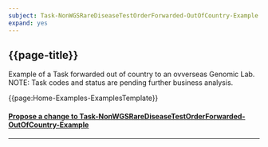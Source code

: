 ```yaml
---
subject: Task-NonWGSRareDiseaseTestOrderForwarded-OutOfCountry-Example
expand: yes
---
```



## {{page-title}}

Example of a Task forwarded out of country to an ovverseas Genomic Lab. NOTE: Task codes and status are pending further business analysis.

{{page:Home-Examples-ExamplesTemplate}}


<div id="Feedback" class="tabcontent">
<h4><a href='https://simplifier.net/NHS-Digital-FHIR-Genomics-Implementation-Guide/Task-NonWGSRareDiseaseTestOrderForwarded-OutOfCountry-Example/~issues?level=Filee' target="_blank">Propose a change to Task-NonWGSRareDiseaseTestOrderForwarded-OutOfCountry-Example</a></h4>
</div>

---